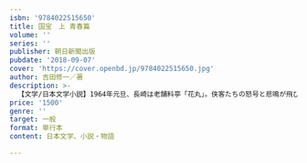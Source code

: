 ```yaml
---
isbn: '9784022515650'
title: 国宝　上 青春篇
volume: ''
series: ''
publisher: 朝日新聞出版
pubdate: '2018-09-07'
cover: 'https://cover.openbd.jp/9784022515650.jpg'
author: 吉田修一／著
description: >-
  【文学/日本文学小説】1964年元旦、長崎は老舗料亭「花丸」。侠客たちの怒号と悲鳴が飛び交うなかで、この国の宝となる役者は生まれた。男の名は、立花喜久雄。任侠の一門に生まれながらも、この世ならざる美貌は人々を巻き込み、喜久雄の人生を思わぬ域にまで連れ出していく。『悪人』から10年、新たな最高傑作。
price: '1500'
genre: ''
target: 一般
format: 単行本
content: 日本文学、小説・物語

---
```

